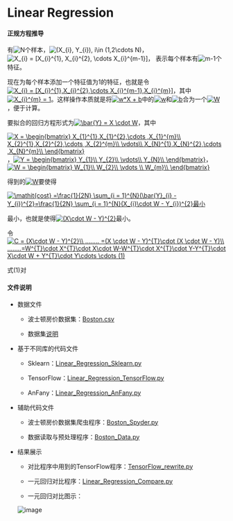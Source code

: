  # Linear Regression
 

 #### 正规方程推导
 
 有<img src="http://latex.codecogs.com/gif.latex?N" title="N" />个样本，<img src="http://latex.codecogs.com/gif.latex?(X_{i},&space;Y_{i}),&space;i\in&space;(1,2\cdots&space;N)" title="(X_{i}, Y_{i}), i\in (1,2\cdots N)" />，<img src="http://latex.codecogs.com/gif.latex?X_{i}&space;=&space;[X_{i}^{1},&space;X_{i}^{2},&space;\cdots&space;X_{i}^{m-1}]" title="X_{i} = [X_{i}^{1}, X_{i}^{2}, \cdots X_{i}^{m-1}]" />， 表示每个样本有<img src="http://latex.codecogs.com/gif.latex?m-1" title="m-1" />个特征。
 
现在为每个样本添加一个特征值为1的特征，也就是令<a href="http://www.codecogs.com/eqnedit.php?latex=X_{i}&space;=&space;[X_{i}^{1},X_{i}^{2},\cdots&space;X_{i}^{m-1},X_{i}^{m}]" target="_blank"><img src="http://latex.codecogs.com/gif.latex?X_{i}&space;=&space;[X_{i}^{1},X_{i}^{2},\cdots&space;X_{i}^{m-1},X_{i}^{m}]" title="X_{i} = [X_{i}^{1},X_{i}^{2},\cdots X_{i}^{m-1},X_{i}^{m}]" /></a>，其中<a href="http://www.codecogs.com/eqnedit.php?latex=X_{i}^{m}&space;=&space;1" target="_blank"><img src="http://latex.codecogs.com/gif.latex?X_{i}^{m}&space;=&space;1" title="X_{i}^{m} = 1" /></a>。这样操作本质就是将<a href="http://www.codecogs.com/eqnedit.php?latex=w*X&space;&plus;&space;b" target="_blank"><img src="http://latex.codecogs.com/gif.latex?w*X&space;&plus;&space;b" title="w*X + b" /></a>中的<a href="http://www.codecogs.com/eqnedit.php?latex=w" target="_blank"><img src="http://latex.codecogs.com/gif.latex?w" title="w" /></a>和<a href="http://www.codecogs.com/eqnedit.php?latex=w" target="_blank"><img src="http://latex.codecogs.com/gif.latex?b" title="b" /></a>合为一个<a href="http://www.codecogs.com/eqnedit.php?latex=W" target="_blank"><img src="http://latex.codecogs.com/gif.latex?W" title="W" /></a>，便于计算。

要拟合的回归方程形式为<a href="http://www.codecogs.com/eqnedit.php?latex=\bar{Y}&space;=&space;X&space;\cdot&space;W" target="_blank"><img src="http://latex.codecogs.com/gif.latex?\bar{Y}&space;=&space;X&space;\cdot&space;W" title="\bar{Y} = X \cdot W" /></a>，其中

<a href="http://www.codecogs.com/eqnedit.php?latex=X&space;=&space;\begin{bmatrix}&space;X_{1}^{1},X_{1}^{2},\cdots&space;,X_{1}^{m}\\&space;X_{2}^{1},X_{2}^{2},\cdots&space;,X_{2}^{m}\\&space;\vdots\\&space;X_{N}^{1},X_{N}^{2},\cdots&space;,X_{N}^{m}\\&space;\end{bmatrix}" target="_blank"><img src="http://latex.codecogs.com/gif.latex?X&space;=&space;\begin{bmatrix}&space;X_{1}^{1},X_{1}^{2},\cdots&space;,X_{1}^{m}\\&space;X_{2}^{1},X_{2}^{2},\cdots&space;,X_{2}^{m}\\&space;\vdots\\&space;X_{N}^{1},X_{N}^{2},\cdots&space;,X_{N}^{m}\\&space;\end{bmatrix}" title="X = \begin{bmatrix} X_{1}^{1},X_{1}^{2},\cdots ,X_{1}^{m}\\ X_{2}^{1},X_{2}^{2},\cdots ,X_{2}^{m}\\ \vdots\\ X_{N}^{1},X_{N}^{2},\cdots ,X_{N}^{m}\\ \end{bmatrix}" /></a>，<a href="http://www.codecogs.com/eqnedit.php?latex=Y&space;=&space;\begin{bmatrix}&space;Y_{1}\\&space;Y_{2}\\&space;\vdots\\&space;Y_{N}\\&space;\end{bmatrix}" target="_blank"><img src="http://latex.codecogs.com/gif.latex?Y&space;=&space;\begin{bmatrix}&space;Y_{1}\\&space;Y_{2}\\&space;\vdots\\&space;Y_{N}\\&space;\end{bmatrix}" title="Y = \begin{bmatrix} Y_{1}\\ Y_{2}\\ \vdots\\ Y_{N}\\ \end{bmatrix}" /></a>，<a href="http://www.codecogs.com/eqnedit.php?latex=W&space;=&space;\begin{bmatrix}&space;W_{1}\\&space;W_{2}\\&space;\vdots&space;\\&space;W_{m}\\&space;\end{bmatrix}" target="_blank"><img src="http://latex.codecogs.com/gif.latex?W&space;=&space;\begin{bmatrix}&space;W_{1}\\&space;W_{2}\\&space;\vdots&space;\\&space;W_{m}\\&space;\end{bmatrix}" title="W = \begin{bmatrix} W_{1}\\ W_{2}\\ \vdots \\ W_{m}\\ \end{bmatrix}" /></a>

得到的<a href="http://www.codecogs.com/eqnedit.php?latex=W" target="_blank"><img src="http://latex.codecogs.com/gif.latex?W" title="W" /></a>要使得

<a href="http://www.codecogs.com/eqnedit.php?latex=\mathit{cost}&space;=\frac{1}{2N}&space;\sum_{i&space;=&space;1}^{N}(\bar{Y}_{i}&space;-&space;Y_{i})^{2}=\frac{1}{2N}&space;\sum_{i&space;=&space;1}^{N}(X_{i}\cdot&space;W&space;-&space;Y_{i})^{2}" target="_blank"><img src="http://latex.codecogs.com/gif.latex?\mathit{cost}&space;=\frac{1}{2N}&space;\sum_{i&space;=&space;1}^{N}(\bar{Y}_{i}&space;-&space;Y_{i})^{2}=\frac{1}{2N}&space;\sum_{i&space;=&space;1}^{N}(X_{i}\cdot&space;W&space;-&space;Y_{i})^{2}" title="\mathit{cost} =\frac{1}{2N} \sum_{i = 1}^{N}(\bar{Y}_{i} - Y_{i})^{2}=\frac{1}{2N} \sum_{i = 1}^{N}(X_{i}\cdot W - Y_{i})^{2}最小" /></a>

最小，也就是使得<a href="http://www.codecogs.com/eqnedit.php?latex=(X\cdot&space;W&space;-&space;Y)^{2}" target="_blank"><img src="http://latex.codecogs.com/gif.latex?(X\cdot&space;W&space;-&space;Y)^{2}" title="(X\cdot W - Y)^{2}" /></a>最小。

令<a href="http://www.codecogs.com/eqnedit.php?latex=C&space;=&space;(X\cdot&space;W&space;-&space;Y)^{2}\\&space;........&space;=(X&space;\cdot&space;W&space;-&space;Y)^{T}\cdot&space;(X&space;\cdot&space;W&space;-&space;Y)\\&space;........=W^{T}\cdot&space;X^{T}\cdot&space;X\cdot&space;W-W^{T}\cdot&space;X^{T}\cdot&space;Y-Y^{T}\cdot&space;X\cdot&space;W&space;&plus;&space;Y^{T}\cdot&space;Y\cdots&space;\cdots&space;(1)" target="_blank"><img src="http://latex.codecogs.com/gif.latex?C&space;=&space;(X\cdot&space;W&space;-&space;Y)^{2}\\&space;........&space;=(X&space;\cdot&space;W&space;-&space;Y)^{T}\cdot&space;(X&space;\cdot&space;W&space;-&space;Y)\\&space;........=W^{T}\cdot&space;X^{T}\cdot&space;X\cdot&space;W-W^{T}\cdot&space;X^{T}\cdot&space;Y-Y^{T}\cdot&space;X\cdot&space;W&space;&plus;&space;Y^{T}\cdot&space;Y\cdots&space;\cdots&space;(1)" title="C = (X\cdot W - Y)^{2}\\ ........ =(X \cdot W - Y)^{T}\cdot (X \cdot W - Y)\\ ........=W^{T}\cdot X^{T}\cdot X\cdot W-W^{T}\cdot X^{T}\cdot Y-Y^{T}\cdot X\cdot W + Y^{T}\cdot Y\cdots \cdots (1)" /></a>

式(1)对


 #### 文件说明
 
 + 数据文件
 
     + 波士顿房价数据集：[Boston.csv](https://github.com/Anfany/Machine-Learning-for-Beginner-by-Python3/blob/master/Linear%20Regression/Boston.csv)
     
     + 数据集[说明](http://lib.stat.cmu.edu/datasets/boston)
 
+ 基于不同库的代码文件
 
     + Sklearn：[Linear_Regression_Sklearn.py](https://github.com/Anfany/Machine-Learning-for-Beginner-by-Python3/blob/master/Linear%20Regression/Linear_Regression_Sklearn.py)
 
     + TensorFlow：[Linear_Regression_TensorFlow.py](https://github.com/Anfany/Machine-Learning-for-Beginner-by-Python3/blob/master/Linear%20Regression/Linear_Regression_TensorFlow.py)
 
     + AnFany：[Linear_Regression_AnFany.py](https://github.com/Anfany/Machine-Learning-for-Beginner-by-Python3/blob/master/Linear%20Regression/Linear_Regression_AnFany.py)
 
 + 辅助代码文件
 
     + 波士顿房价数据集爬虫程序：[Boston_Spyder.py](https://github.com/Anfany/Machine-Learning-for-Beginner-by-Python3/blob/master/Linear%20Regression/Boston_Spyder.py)
 
     + 数据读取与预处理程序：[Boston_Data.py](https://github.com/Anfany/Machine-Learning-for-Beginner-by-Python3/blob/master/Linear%20Regression/Boston_Data.py)
 
 
 + 结果展示
 
     + 对比程序中用到的TensorFlow程序：[TensorFlow_rewrite.py](https://github.com/Anfany/Machine-Learning-for-Beginner-by-Python3/blob/master/Linear%20Regression/TensorFlow_rewrite.py)
 
     + 一元回归对比程序：[Linear_Regression_Compare.py](https://github.com/Anfany/Machine-Learning-for-Beginner-by-Python3/blob/master/Linear%20Regression/Linear_Regression_Compare.py)
 
     + 一元回归对比图示：
     
     ![image](https://github.com/Anfany/Machine-Learning-for-Beginner-by-Python3/blob/master/Linear%20Regression/Linear_Regression.png)
 
 
 
 
 
 
 
 
 
 
 
